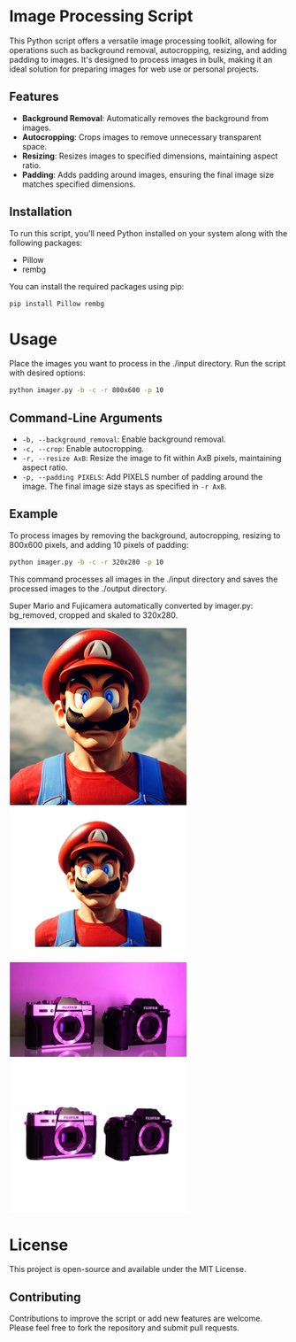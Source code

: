 # Image Processing Script

This Python script offers a versatile image processing toolkit, allowing for operations such as background removal, autocropping, resizing, and adding padding to images. It's designed to process images in bulk, making it an ideal solution for preparing images for web use or personal projects.

## Features

- **Background Removal**: Automatically removes the background from images.
- **Autocropping**: Crops images to remove unnecessary transparent space.
- **Resizing**: Resizes images to specified dimensions, maintaining aspect ratio.
- **Padding**: Adds padding around images, ensuring the final image size matches specified dimensions.

## Installation

To run this script, you'll need Python installed on your system along with the following packages:
- Pillow
- rembg

You can install the required packages using pip:

```sh
pip install Pillow rembg
```

# Usage

Place the images you want to process in the ./input directory.
Run the script with desired options:

```sh
python imager.py -b -c -r 800x600 -p 10
```

## Command-Line Arguments

- `-b, --background_removal`: Enable background removal.
- `-c, --crop`: Enable autocropping.
- `-r, --resize AxB`: Resize the image to fit within AxB pixels, maintaining aspect ratio.
- `-p, --padding PIXELS`: Add PIXELS number of padding around the image. The final image size stays as specified in `-r AxB`.

## Example
To process images by removing the background, autocropping, resizing to 800x600 pixels, and adding 10 pixels of padding:

```sh
python imager.py -b -c -r 320x280 -p 10
```

This command processes all images in the ./input directory and saves the processed images to the ./output directory.

Super Mario and Fujicamera automatically converted by imager.py: bg_removed, cropped and skaled to 320x280.  

<img src="data/examples/supermario.png" alt="alt text" width="320" style="border: 1px solid white;">  
<img src="data/examples/supermario_b_c320x280.png" alt="alt text" width="320" style="border: 1px solid white;">  
<img src="data/examples/depositphotos_520707962-stock-photo-fujifilm-s10-body-black-fujifilm.jpg" alt="alt text" width="320" style="border: 1px solid white;">  
<img src="data/examples/depositphotos_520707962-stock-photo-fujifilm-s10-body-black-fujifilm_b_c320x280.png" alt="alt text" width="320" style="border: 1px solid white;">  

# License
This project is open-source and available under the MIT License.

## Contributing

Contributions to improve the script or add new features are welcome. Please feel free to fork the repository and submit pull requests.
